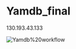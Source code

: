 # Yamdb_final

130.193.43.133

![Yamdb%20workflow](https://github.com/helen-spring/yamdb_final/workflows/Yamdb%20workflow/badge.svg)
